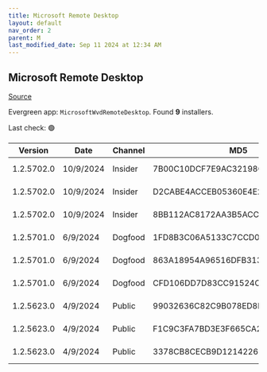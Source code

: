 ```yaml
---
title: Microsoft Remote Desktop
layout: default
nav_order: 2
parent: M
last_modified_date: Sep 11 2024 at 12:34 AM
---
```


## Microsoft Remote Desktop

[Source](https://docs.microsoft.com/en-us/azure/virtual-desktop/connect-windows-7-10)

Evergreen app: `MicrosoftWvdRemoteDesktop`. Found **9** installers.

Last check: 🟢

| Version    | Date      | Channel | MD5                              | Sha2                                                                                                                             | Architecture | Filename                           | URI                                                                                                                                    |
| ---------- | --------- | ------- | -------------------------------- | -------------------------------------------------------------------------------------------------------------------------------- | ------------ | ---------------------------------- | -------------------------------------------------------------------------------------------------------------------------------------- |
| 1.2.5702.0 | 10/9/2024 | Insider | 7B00C10DCF7E9AC32198C83276257DBD | FE6E6F3643E3CA8515CB8194ACDA2A453901E3E27B5B2258F54094CA2707DDCFCA143DE3BB0F8EA5BA3FF6C77672BAE3CC3757DA1D493CA8B901064541C44093 | ARM64        | RemoteDesktop_1.2.5702.0_ARM64.msi | [https://query.prod.cms.rt.microsoft.com/cms/api/am/binary/RW1oQlT](https://query.prod.cms.rt.microsoft.com/cms/api/am/binary/RW1oQlT) |
| 1.2.5702.0 | 10/9/2024 | Insider | D2CABE4ACCEB05360E4E2614CB786A85 | EB10D7DEB2CAEB6AF96EC102D60BE137B88FB6DCF4052203A47219814E3C1D83AE8F9BD8FD18E091AA56C9D405357F1723AA140EA479A270F02AF3BED4EE9C75 | x64          | RemoteDesktop_1.2.5702.0_x64.msi   | [https://query.prod.cms.rt.microsoft.com/cms/api/am/binary/RW1oNxB](https://query.prod.cms.rt.microsoft.com/cms/api/am/binary/RW1oNxB) |
| 1.2.5702.0 | 10/9/2024 | Insider | 8BB112AC8172AA3B5ACC4673CC2223B8 | 3FD76117DF7B7D9BFB351473D3BEE31F6D59B944F7E15B28D2BDD19E8BBFF6D54F1E2B3582A262B249D3EBD2FA3044F54F5878303F6036E4CDC97225353F985C | x86          | RemoteDesktop_1.2.5702.0_x86.msi   | [https://query.prod.cms.rt.microsoft.com/cms/api/am/binary/RW1oNxC](https://query.prod.cms.rt.microsoft.com/cms/api/am/binary/RW1oNxC) |
| 1.2.5701.0 | 6/9/2024  | Dogfood | 1FD8B3C06A5133C7CCD0213A3D2B1A85 | 840D1D35A3F66C8410EA528B40AA30779768557C67A245120E0A6004A34104C4D1D9196802CB39370DA55C30FD6A361D653501F4AFC054A1C4C8E625D2702642 | ARM64        | RemoteDesktop_1.2.5701.0_ARM64.msi | [https://query.prod.cms.rt.microsoft.com/cms/api/am/binary/RW1oK7f](https://query.prod.cms.rt.microsoft.com/cms/api/am/binary/RW1oK7f) |
| 1.2.5701.0 | 6/9/2024  | Dogfood | 863A18954A96516DFB3139663FB8CEFE | 63D243D60BD34CECB6101CFC31E88BC68C9F16D21E447D1E5530DEA2899DE0B30807F5A814F946727F1AF3C301031160064EC59C157C10E92F1CECAB65637909 | x64          | RemoteDesktop_1.2.5701.0_x64.msi   | [https://query.prod.cms.rt.microsoft.com/cms/api/am/binary/RW1oEW9](https://query.prod.cms.rt.microsoft.com/cms/api/am/binary/RW1oEW9) |
| 1.2.5701.0 | 6/9/2024  | Dogfood | CFD106DD7D83CC91524CCD319F9D53DE | F76D10E7C64D0F33F20F9598F39DAFDB347FC72003F85470B97C643FD32B9B7AED1274E19E7FE200CFB1F2C9F32D9C5CB44BC16A413FD6372FBAF9E7A66771E7 | x86          | RemoteDesktop_1.2.5701.0_x86.msi   | [https://query.prod.cms.rt.microsoft.com/cms/api/am/binary/RW1oEWl](https://query.prod.cms.rt.microsoft.com/cms/api/am/binary/RW1oEWl) |
| 1.2.5623.0 | 4/9/2024  | Public  | 99032636C82C9B078ED8FCA92FB38D80 | 408914DC6B8D01BBBFFBD1208DCF19EE711183DFA9E0E3D3BB26F0CBA86A360707D43474892E514DDA36DFFEF9E7A15BEBD8EDF6EFF1022ADC533241A6ACDE43 | ARM64        | RemoteDesktop_1.2.5623.0_ARM64.msi | [https://query.prod.cms.rt.microsoft.com/cms/api/am/binary/RW1oJu9](https://query.prod.cms.rt.microsoft.com/cms/api/am/binary/RW1oJu9) |
| 1.2.5623.0 | 4/9/2024  | Public  | F1C9C3FA7BD3E3F665CA26F41A13DEA5 | E40A1AD6D91F313902691A981260313CC90AC4AA1C07021F8303893E6A4CE52E122F76B66C005C64B08AB23E0F0A34D1CA48549365C9E36D8CE7A0B6B18007FE | x64          | RemoteDesktop_1.2.5623.0_x64.msi   | [https://query.prod.cms.rt.microsoft.com/cms/api/am/binary/RW1oM4G](https://query.prod.cms.rt.microsoft.com/cms/api/am/binary/RW1oM4G) |
| 1.2.5623.0 | 4/9/2024  | Public  | 3378CB8CECB9D1214226583E3D9413AC | 3E8E2C716164BE47A4D6A915FF624E72174EA5A41B7D2045049811D575E9B15624E783125641955C8F51DC71AB9B32437E4C9817A888624FA3D1C19F02A92A97 | x86          | RemoteDesktop_1.2.5623.0_x86.msi   | [https://query.prod.cms.rt.microsoft.com/cms/api/am/binary/RW1oM4F](https://query.prod.cms.rt.microsoft.com/cms/api/am/binary/RW1oM4F) |
